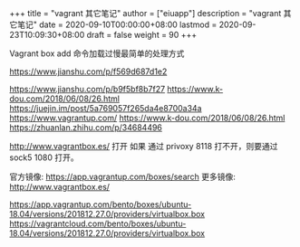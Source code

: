 +++
title = "vagrant 其它笔记"
author = ["eiuapp"]
description = "vagrant 其它笔记"
date = 2020-09-10T00:00:00+08:00
lastmod = 2020-09-23T10:09:30+08:00
draft = false
weight = 90
+++

Vagrant box add 命令加载过慢最简单的处理方式

<https://www.jianshu.com/p/f569d687d1e2>

<https://www.jianshu.com/p/b9f5bf8b7f27> <https://www.k-dou.com/2018/06/08/26.html> <https://juejin.im/post/5a769057f265da4e8700a34a> <https://www.vagrantup.com/> <https://www.k-dou.com/2018/06/08/26.html> <https://zhuanlan.zhihu.com/p/34684496>

<http://www.vagrantbox.es/> 打开 如果 通过 privoxy 8118 打不开，则要通过 sock5 1080 打开。

官方镜像: <https://app.vagrantup.com/boxes/search> 更多镜像: <http://www.vagrantbox.es/>

<https://app.vagrantup.com/bento/boxes/ubuntu-18.04/versions/201812.27.0/providers/virtualbox.box> <https://vagrantcloud.com/bento/boxes/ubuntu-18.04/versions/201812.27.0/providers/virtualbox.box>

